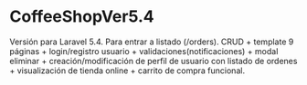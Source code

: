 # CoffeeShopVer5.4
Versión para Laravel 5.4. Para entrar a listado (/orders). CRUD + template 9 páginas + login/registro usuario + validaciones(notificaciones) + modal eliminar + creación/modificación de perfil de usuario con listado de ordenes + visualización de tienda online + carrito de compra funcional.
